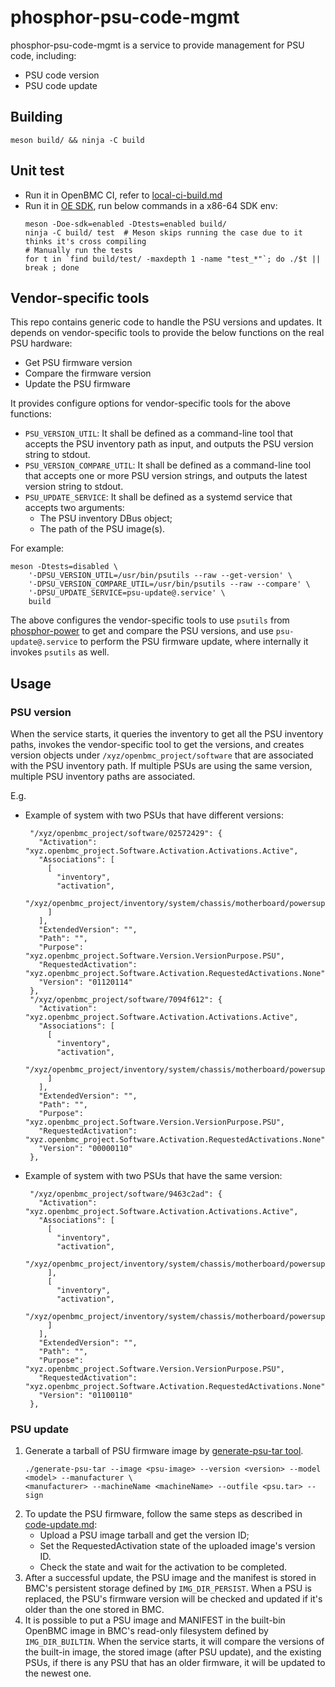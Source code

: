 # phosphor-psu-code-mgmt

phosphor-psu-code-mgmt is a service to provide management for PSU code,
including:

- PSU code version
- PSU code update

## Building

```text
meson build/ && ninja -C build
```

## Unit test

- Run it in OpenBMC CI, refer to [local-ci-build.md][1]
- Run it in [OE SDK][2], run below commands in a x86-64 SDK env:
  ```text
  meson -Doe-sdk=enabled -Dtests=enabled build/
  ninja -C build/ test  # Meson skips running the case due to it thinks it's cross compiling
  # Manually run the tests
  for t in `find build/test/ -maxdepth 1 -name "test_*"`; do ./$t || break ; done
  ```

## Vendor-specific tools

This repo contains generic code to handle the PSU versions and updates. It
depends on vendor-specific tools to provide the below functions on the real PSU
hardware:

- Get PSU firmware version
- Compare the firmware version
- Update the PSU firmware

It provides configure options for vendor-specific tools for the above functions:

- `PSU_VERSION_UTIL`: It shall be defined as a command-line tool that accepts
  the PSU inventory path as input, and outputs the PSU version string to stdout.
- `PSU_VERSION_COMPARE_UTIL`: It shall be defined as a command-line tool that
  accepts one or more PSU version strings, and outputs the latest version string
  to stdout.
- `PSU_UPDATE_SERVICE`: It shall be defined as a systemd service that accepts
  two arguments:
  - The PSU inventory DBus object;
  - The path of the PSU image(s).

For example:

```text
meson -Dtests=disabled \
    '-DPSU_VERSION_UTIL=/usr/bin/psutils --raw --get-version' \
    '-DPSU_VERSION_COMPARE_UTIL=/usr/bin/psutils --raw --compare' \
    '-DPSU_UPDATE_SERVICE=psu-update@.service' \
    build
```

The above configures the vendor-specific tools to use `psutils` from
[phosphor-power][3] to get and compare the PSU versions, and use
`psu-update@.service` to perform the PSU firmware update, where internally it
invokes `psutils` as well.

## Usage

### PSU version

When the service starts, it queries the inventory to get all the PSU inventory
paths, invokes the vendor-specific tool to get the versions, and creates version
objects under `/xyz/openbmc_project/software` that are associated with the PSU
inventory path. If multiple PSUs are using the same version, multiple PSU
inventory paths are associated.

E.g.

- Example of system with two PSUs that have different versions:
  ```text
   "/xyz/openbmc_project/software/02572429": {
     "Activation": "xyz.openbmc_project.Software.Activation.Activations.Active",
     "Associations": [
       [
         "inventory",
         "activation",
         "/xyz/openbmc_project/inventory/system/chassis/motherboard/powersupply1"
       ]
     ],
     "ExtendedVersion": "",
     "Path": "",
     "Purpose": "xyz.openbmc_project.Software.Version.VersionPurpose.PSU",
     "RequestedActivation": "xyz.openbmc_project.Software.Activation.RequestedActivations.None",
     "Version": "01120114"
   },
   "/xyz/openbmc_project/software/7094f612": {
     "Activation": "xyz.openbmc_project.Software.Activation.Activations.Active",
     "Associations": [
       [
         "inventory",
         "activation",
         "/xyz/openbmc_project/inventory/system/chassis/motherboard/powersupply0"
       ]
     ],
     "ExtendedVersion": "",
     "Path": "",
     "Purpose": "xyz.openbmc_project.Software.Version.VersionPurpose.PSU",
     "RequestedActivation": "xyz.openbmc_project.Software.Activation.RequestedActivations.None",
     "Version": "00000110"
   },
  ```
- Example of system with two PSUs that have the same version:
  ```text
   "/xyz/openbmc_project/software/9463c2ad": {
     "Activation": "xyz.openbmc_project.Software.Activation.Activations.Active",
     "Associations": [
       [
         "inventory",
         "activation",
         "/xyz/openbmc_project/inventory/system/chassis/motherboard/powersupply0"
       ],
       [
         "inventory",
         "activation",
         "/xyz/openbmc_project/inventory/system/chassis/motherboard/powersupply1"
       ]
     ],
     "ExtendedVersion": "",
     "Path": "",
     "Purpose": "xyz.openbmc_project.Software.Version.VersionPurpose.PSU",
     "RequestedActivation": "xyz.openbmc_project.Software.Activation.RequestedActivations.None",
     "Version": "01100110"
   },
  ```

### PSU update

1. Generate a tarball of PSU firmware image by [generate-psu-tar tool][4].
   ```text
   ./generate-psu-tar --image <psu-image> --version <version> --model <model> --manufacturer \
   <manufacturer> --machineName <machineName> --outfile <psu.tar> --sign
   ```
2. To update the PSU firmware, follow the same steps as described in
   [code-update.md][5]:
   - Upload a PSU image tarball and get the version ID;
   - Set the RequestedActivation state of the uploaded image's version ID.
   - Check the state and wait for the activation to be completed.
3. After a successful update, the PSU image and the manifest is stored in BMC's
   persistent storage defined by `IMG_DIR_PERSIST`. When a PSU is replaced, the
   PSU's firmware version will be checked and updated if it's older than the one
   stored in BMC.
4. It is possible to put a PSU image and MANIFEST in the built-bin OpenBMC image
   in BMC's read-only filesystem defined by `IMG_DIR_BUILTIN`. When the service
   starts, it will compare the versions of the built-in image, the stored image
   (after PSU update), and the existing PSUs, if there is any PSU that has an
   older firmware, it will be updated to the newest one.

[1]: https://github.com/openbmc/docs/blob/master/testing/local-ci-build.md
[2]:
  https://github.com/openbmc/docs/blob/master/cheatsheet.md#building-the-openbmc-sdk
[3]: https://github.com/openbmc/phosphor-power/tree/master/tools/power-utils
[4]:
  https://github.com/openbmc/phosphor-psu-code-mgmt/blob/master/tools/generate-psu-tar
[5]:
  https://github.com/openbmc/docs/blob/master/architecture/code-update/code-update.md
